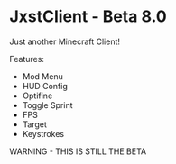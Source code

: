 # JxstClient - Beta 8.0
Just another Minecraft Client!

Features:
 - Mod Menu
 - HUD Config
 - Optifine
 - Toggle Sprint
 - FPS
 - Target
 - Keystrokes

WARNING - THIS IS STILL THE BETA
